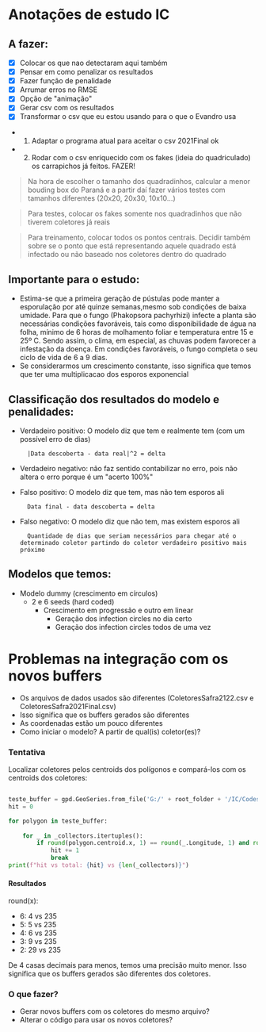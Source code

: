 # Anotações de estudo IC

## A fazer:

- [x] Colocar os que nao detectaram aqui também
- [x] Pensar em como penalizar os resultados
- [x] Fazer função de penalidade
- [x] Arrumar erros no RMSE
- [x] Opção de "animação"
- [x] Gerar csv com os resultados
- [x] Transformar o csv que eu estou usando para o que o Evandro usa
- 1. Adaptar o programa atual para aceitar o csv 2021Final ok
- 2. Rodar com o csv enriquecido com os fakes (ideia do quadriculado) os carrapichos já feitos. FAZER!

> Na hora de escolher o tamanho dos quadradinhos, calcular a menor bouding box do Paraná e a partir daí fazer vários testes com tamanhos diferentes (20x20, 20x30, 10x10...)

> Para testes, colocar os fakes somente nos quadradinhos que não tiverem coletores já reais

> Para treinamento, colocar todos os pontos centrais. Decidir também sobre se o ponto que está representando aquele quadrado está infectado ou não baseado nos coletores dentro do quadrado




## Importante para o estudo:
- Estima-se que a primeira geração de pústulas pode manter a esporulação por até quinze semanas,mesmo sob condições de baixa umidade. Para que o fungo (Phakopsora pachyrhizi) infecte a planta
    são necessárias condições favoráveis, tais como disponibilidade de água na folha, mínimo de 6
    horas de molhamento foliar e temperatura entre 15 e 25º C. Sendo assim, o clima, em especial,
    as chuvas podem favorecer a infestação da doença. Em condições favoráveis, o fungo completa o seu
    ciclo de vida de 6 a 9 dias.
- Se considerarmos um crescimento constante, isso significa que temos que ter uma multiplicacao dos esporos exponencial

## Classificação dos resultados do modelo e penalidades:

- Verdadeiro positivo: O modelo diz que tem e realmente tem (com um possível erro de dias) 

        |Data descoberta - data real|^2 = delta

- Verdadeiro negativo: não faz sentido contabilizar no erro, pois não altera o erro porque é um "acerto 100%"
    
    
- Falso positivo: O modelo diz que tem, mas não tem esporos ali

        Data final - data descoberta = delta

- Falso negativo: O modelo diz que não tem, mas existem esporos ali

        Quantidade de dias que seriam necessários para chegar até o determinado coletor partindo do coletor verdadeiro positivo mais próximo
    
## Modelos que temos:

- Modelo dummy (crescimento em círculos)
    - 2 e 6 seeds (hard coded)
        - Crescimento em progressão e outro em linear
            - Geração dos infection circles no dia certo
            - Geração dos infection circles todos de uma vez
    
# Problemas na integração com os novos buffers

- Os arquivos de dados usados são diferentes (ColetoresSafra2122.csv e ColetoresSafra2021Final.csv)
- Isso significa que os buffers gerados são diferentes
- As coordenadas estão um pouco diferentes
- Como iniciar o modelo? A partir de qual(is) coletor(es)?

### Tentativa

Localizar coletores pelos centroids dos polígonos e compará-los com os centroids dos coletores:

```python

teste_buffer = gpd.GeoSeries.from_file('G:/' + root_folder + '/IC/Codes/buffers-seminais/15-005-safra2021-buffer-seminais-carrap.shp')
hit = 0

for polygon in teste_buffer:
    
    for _ in _collectors.itertuples():
        if round(polygon.centroid.x, 1) == round(_.Longitude, 1) and round(polygon.centroid.y, 1) == round(_.Latitude, 1):
            hit += 1
            break
print(f"hit vs total: {hit} vs {len(_collectors)}")

```

#### Resultados

round(x):

- 6: 4 vs 235
- 5: 5 vs 235
- 4: 6 vs 235
- 3: 9 vs 235
- 2: 29 vs 235

De 4 casas decimais para menos, temos uma precisão muito menor. Isso significa que os buffers gerados são diferentes dos coletores.

### O que fazer?

- Gerar novos buffers com os coletores do mesmo arquivo?
- Alterar o código para usar os novos coletores?